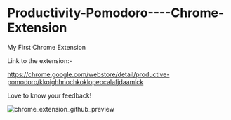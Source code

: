 # Productivity-Pomodoro----Chrome-Extension
My First Chrome Extension

Link to the extension:-

https://chrome.google.com/webstore/detail/productive-pomodoro/kkoighhnochkoklopeocalafjdaamlck

Love to know your feedback!


![chrome_extension_github_preview](https://user-images.githubusercontent.com/46758022/161415158-b7147284-9501-4019-978b-524457312320.png)
